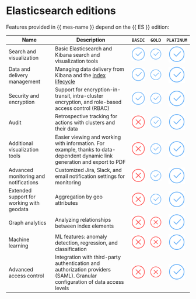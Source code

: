 # Elasticsearch editions

Features provided in {{ mes-name }} depend on the {{ ES }} edition:

| Name | Description | `BASIC` | `GOLD` | `PLATINUM` |
| ---------- | ---------- | :-----: | :----: | :--------: |
| Search and visualization | Basic Elasticsearch and Kibana search and visualization tools | ![yes](../../_assets/common/yes.svg) | ![yes](../../_assets/common/yes.svg) | ![yes](../../_assets/common/yes.svg) |
| Data and delivery management | Managing data delivery from Kibana and the [index lifecycle](https://www.elastic.co/guide/en/elasticsearch/reference/current/index-lifecycle-management.html) | ![yes](../../_assets/common/yes.svg) | ![yes](../../_assets/common/yes.svg) | ![yes](../../_assets/common/yes.svg) |
| Security and encryption | Support for encryption-in-transit, intra-cluster encryption, and role-based access control (RBAC) | ![yes](../../_assets/common/yes.svg) | ![yes](../../_assets/common/yes.svg) | ![yes](../../_assets/common/yes.svg) |
| Audit | Retrospective tracking for actions with clusters and their data | ![no](../../_assets/common/no.svg) | ![yes](../../_assets/common/yes.svg) | ![yes](../../_assets/common/yes.svg) |
| Additional visualization tools | Easier viewing and working with information. For example, thanks to data-dependent dynamic link generation and export to PDF | ![no](../../_assets/common/no.svg) | ![yes](../../_assets/common/yes.svg) | ![yes](../../_assets/common/yes.svg) |
| Advanced monitoring and notifications | Customized Jira, Slack, and email notification settings for monitoring | ![no](../../_assets/common/no.svg) | ![yes](../../_assets/common/yes.svg) | ![yes](../../_assets/common/yes.svg) |
| Extended support for working with geodata | Aggregation by geo attributes | ![no](../../_assets/common/no.svg) | ![yes](../../_assets/common/yes.svg) | ![yes](../../_assets/common/yes.svg) |
| Graph analytics | Analyzing relationships between index elements | ![no](../../_assets/common/no.svg) | ![no](../../_assets/common/no.svg) | ![yes](../../_assets/common/yes.svg) |
| Machine learning | ML features: anomaly detection, regression, and classification | ![no](../../_assets/common/no.svg) | ![no](../../_assets/common/no.svg) | ![yes](../../_assets/common/yes.svg) |
| Advanced access control | Integration with third-party authentication and authorization providers (SAML). Granular configuration of data access levels | ![no](../../_assets/common/no.svg) | ![no](../../_assets/common/no.svg) | ![yes](../../_assets/common/yes.svg) |

